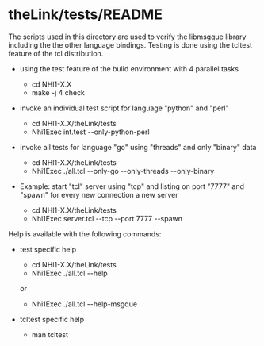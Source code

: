 

theLink/tests/README
====================


The scripts used in this directory are used to verify the libmsgque
library including the the other language bindings. 
Testing is done using the tcltest feature of the tcl distribution.

- using the test feature of the build environment with 4 parallel tasks

    + cd NHI1-X.X
    + make -j 4 check 

- invoke an individual test script for language "python" and "perl"

    + cd NHI1-X.X/theLink/tests
    + Nhi1Exec int.test --only-python-perl

- invoke all tests for language "go" using "threads" and only "binary" data

    + cd NHI1-X.X/theLink/tests
    + Nhi1Exec ./all.tcl --only-go --only-threads --only-binary

- Example: start "tcl" server using "tcp" and listing on port "7777" and "spawn"
   for every new connection a new server

    + cd NHI1-X.X/theLink/tests
    + Nhi1Exec server.tcl --tcp --port 7777 --spawn

Help is available with the following commands:

- test specific help

    + cd NHI1-X.X/theLink/tests
    + Nhi1Exec ./all.tcl --help

   or

    + Nhi1Exec ./all.tcl --help-msgque

- tcltest specific help

    + man tcltest

